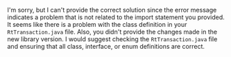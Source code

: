 I'm sorry, but I can't provide the correct solution since the error message indicates a problem that is not related to the import statement you provided. It seems like there is a problem with the class definition in your `RtTransaction.java` file. Also, you didn't provide the changes made in the new library version. I would suggest checking the `RtTransaction.java` file and ensuring that all class, interface, or enum definitions are correct.